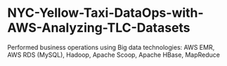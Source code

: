 # NYC-Yellow-Taxi-DataOps-with-AWS-Analyzing-TLC-Datasets
Performed business operations using Big data technologies: AWS EMR, AWS RDS (MySQL), Hadoop, Apache Scoop, Apache HBase, MapReduce
